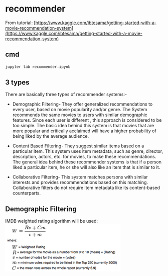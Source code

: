 # recommender

From tutorial: [https://www.kaggle.com/ibtesama/getting-started-with-a-movie-recommendation-system](https://www.kaggle.com/ibtesama/getting-started-with-a-movie-recommendation-system)

## cmd

```sh
jupyter lab recommender.ipynb
```

## 3 types

There are basically three types of recommender systems:-

- Demographic Filtering- They offer generalized recommendations to every user, based on movie popularity and/or genre. The System recommends the same movies to users with similar demographic features. Since each user is different , this approach is considered to be too simple. The basic idea behind this system is that movies that are more popular and critically acclaimed will have a higher probability of being liked by the average audience.

- Content Based Filtering- They suggest similar items based on a particular item. This system uses item metadata, such as genre, director, description, actors, etc. for movies, to make these recommendations. The general idea behind these recommender systems is that if a person liked a particular item, he or she will also like an item that is similar to it.

- Collaborative Filtering- This system matches persons with similar interests and provides recommendations based on this matching. Collaborative filters do not require item metadata like its content-based counterparts.

## Demographic Filtering

IMDB weighted rating algorithm will be used:
![IMDB rating](images/imdb-rating.png)
